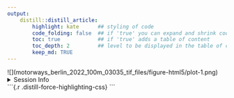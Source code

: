```yaml
---
output:
    distill::distill_article:
        highlight: kate      ## styling of code
        code_folding: false  ## if 'true' you can expand and shrink code chunks
        toc: true            ## if 'true' adds a table of content
        toc_depth: 2         ## level to be displayed in the table of content
        keep_md: TRUE
---
```








<div class="layout-chunk" data-layout="l-body">


</div>


<div class="layout-chunk" data-layout="l-body">


</div>


<div class="layout-chunk" data-layout="l-body">


</div>


<div class="layout-chunk" data-layout="l-body">


</div>


<div class="layout-chunk" data-layout="l-screen">
![](motorways_berlin_2022_100m_03035_tif_files/figure-html5/plot-1.png)<!-- -->

</div>



<details><summary>Session Info</summary>

<div class="layout-chunk" data-layout="l-body">

```
[1] "2022-09-06 12:34:38 CEST"
```

```
R version 4.2.1 (2022-06-23 ucrt)
Platform: x86_64-w64-mingw32/x64 (64-bit)
Running under: Windows 10 x64 (build 17763)

Matrix products: default

locale:
[1] LC_COLLATE=German_Germany.1252  LC_CTYPE=German_Germany.1252   
[3] LC_MONETARY=German_Germany.1252 LC_NUMERIC=C                   
[5] LC_TIME=C                      

attached base packages:
[1] stats     graphics  grDevices utils     datasets  methods  
[7] base     

other attached packages:
[1] patchwork_1.1.2

loaded via a namespace (and not attached):
 [1] sass_0.4.2           tidyr_1.2.0          jsonlite_1.8.0      
 [4] d6geodata_0.0.0.9000 bslib_0.4.0          assertthat_0.2.1    
 [7] highr_0.9            sp_1.5-0             yaml_2.3.5          
[10] gdtools_0.2.4        pillar_1.8.1         lattice_0.20-45     
[13] glue_1.6.2           uuid_1.1-0           digest_0.6.29       
[16] colorspace_2.0-3     htmltools_0.5.3      pkgconfig_2.0.3     
[19] raster_3.5-21        magick_2.7.3         stars_0.5-6         
[22] s2_1.1.0             bookdown_0.27        purrr_0.3.4         
[25] webshot_0.5.3        scales_1.2.1         processx_3.7.0      
[28] terra_1.6-3          officer_0.4.3        distill_1.4         
[31] downlit_0.4.2        tibble_3.1.8         rcartocolor_2.0.0   
[34] proxy_0.4-27         generics_0.1.3       farver_2.1.1        
[37] ggplot2_3.3.6        ellipsis_0.3.2       cachem_1.0.6        
[40] withr_2.5.0          cli_3.3.0            magrittr_2.0.3      
[43] mime_0.12            ps_1.7.1             memoise_2.0.1       
[46] evaluate_0.16        fansi_1.0.3          xml2_1.3.3          
[49] lwgeom_0.2-8         class_7.3-20         textshaping_0.3.6   
[52] tools_4.2.1          data.table_1.14.2    lifecycle_1.0.1     
[55] stringr_1.4.0        flextable_0.7.3      munsell_0.5.0       
[58] zip_2.2.0            callr_3.7.2          compiler_4.2.1      
[61] jquerylib_0.1.4      e1071_1.7-11         systemfonts_1.0.4   
[64] rlang_1.0.4          classInt_0.4-7       units_0.8-0         
[67] grid_4.2.1           rstudioapi_0.13      labeling_0.4.2      
[70] base64enc_0.1-3      rmarkdown_2.16       wk_0.6.0            
[73] gtable_0.3.1         codetools_0.2-18     abind_1.4-5         
[76] DBI_1.1.3            R6_2.5.1             knitr_1.40          
[79] dplyr_1.0.9          fastmap_1.1.0        utf8_1.2.2          
[82] rprojroot_2.0.3      ragg_1.2.2           KernSmooth_2.23-20  
[85] stringi_1.7.8        parallel_4.2.1       Rcpp_1.0.9          
[88] vctrs_0.4.1          sf_1.0-8             tidyselect_1.1.2    
[91] xfun_0.31           
```

</div>


</details>
```{.r .distill-force-highlighting-css}
```
